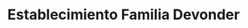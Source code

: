 ---
title: "Establecimiento Familia Devonder"
url: /cipolletti/establecimiento-familia-devonder/
shop: carnicero
---